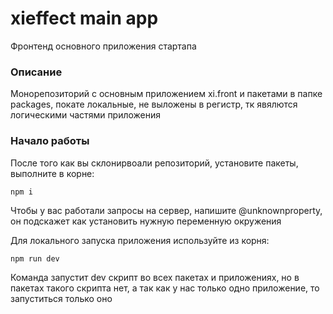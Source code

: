 # xieffect main app

Фронтенд основного приложения стартапа

### Описание

Монорепозиторий с основным приложением xi.front и пакетами в папке packages, покате локальные, не выложены в регистр, тк явялются логическими частями приложения

### Начало работы 

После того как вы склонирвоали репозиторий, установите пакеты, выполните в корне:
```
npm i
```

Чтобы у вас работали запросы на сервер, напишите @unknownproperty, он подскажет как установить нужную переменную окружения

Для локального запуска приложения используйте из корня:
```
npm run dev
```
Команда запустит dev скрипт во всех пакетах и приложениях, но в пакетах такого скрипта нет, а так как у нас только одно приложение, то запуститься только оно
